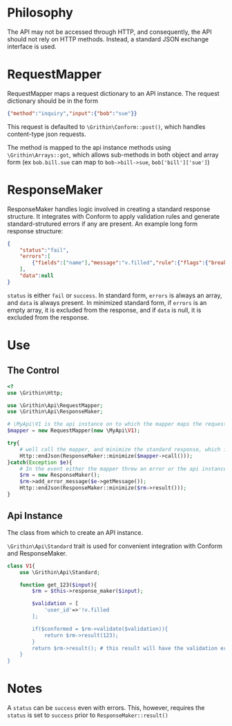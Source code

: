 
# Philosophy
The API may not be accessed through HTTP, and consequently, the API should not rely on HTTP methods.  Instead, a standard JSON exchange interface is used.

# RequestMapper
RequestMapper maps a request dictionary to an API instance.  The request dictionary should be in the form
```json
{"method":"inquiry","input":{"bob":"sue"}}
```
This request is defaulted to `\Grithin\Conform::post()`, which handles content-type json requests.

The method is mapped to the api instance methods using `\Grithin\Arrays::got`, which allows sub-methods in both object and array form (ex `bob.bill.sue` can map to `bob->bill->sue`, `bob['bill']['sue']`)

# ResponseMaker
ResponseMaker handles logic involved in creating a standard response structure.  It integrates with Conform to apply validation rules and generate standard-strutured errors if any are present.  An example long form response structure:
```json
{
	"status":"fail",
	"errors":[
		{"fields":["name"],"message":"v.filled","rule":{"flags":{"break":true},"params":[],"fn_path":"v.filled"},"type":"v.filled","params":[]}
	],
	"data":null
}
```
`status` is either `fail` or `success`.  In standard form, `errors` is always an array, and `data` is always present.  In minimized standard form, if `errors` is an empty array, it is excluded from the response, and if `data` is null, it is excluded from the response.


# Use

## The Control

```php
<?
use \Grithin\Http;

use \Grithin\Api\RequestMapper;
use \Grithin\Api\ResponseMaker;

# \MyApi\V1 is the api instance on to which the mapper maps the request
$mapper = new RequestMapper(new \MyApi\V1);

try{
	# well call the mapper, and minimize the standard response, which is expected from the api return.  We then return the result as a HTTP JSON response since this is a HTTP API.
	Http::endJson(ResponseMaker::minimize($mapper->call()));
}catch(Exception $e){
	# In the event either the mapper threw an error or the api instance threw an error, catch it, create a standard minimized response for it, and return a HTTP JSON response with it.
	$rm = new ResponseMaker();
	$rm->add_error_message($e->getMessage());
	Http::endJson(ResponseMaker::minimize($rm->result()));
}
```
## Api Instance
The class from which to create an API instance.

`\Grithin\Api\Standard` trait is used for convenient integration with Conform and ResponseMaker.

```php
class V1{
	use \Grithin\Api\Standard;

	function get_123($input){
		$rm = $this->response_maker($input);

		$validation = [
			'user_id'=>'!v.filled
		];

		if($conformed = $rm->validate($validation)){
			return $rm->result(123);
		}
		return $rm->result(); # this result will have the validation error
	}
}
```

# Notes
A `status` can be `success` even with errors.  This, however, requires the `status` is set to `success` prior to `ResponseMaker::result()`
